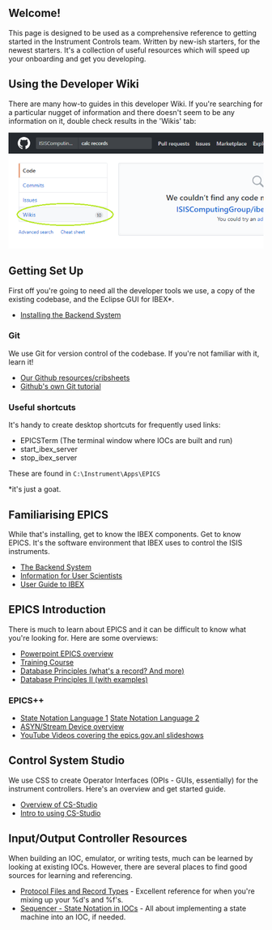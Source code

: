 ## Welcome!

This page is designed to be used as a comprehensive reference to getting started in the Instrument Controls team. Written by new-ish starters, for the newest starters. It's a collection of useful resources which will speed up your onboarding and get you developing. 

## Using the Developer Wiki

There are many how-to guides in this developer Wiki. If you're searching for a particular nugget of information and there doesn't seem to be any information on it, double check results in the 'Wikis' tab:


![Wiki Search Results](https://raw.githubusercontent.com/ISISComputingGroup/ibex_developers_manual/master/images/wiki_halp.png)


## Getting Set Up

First off you're going to need all the developer tools we use, a copy of the existing codebase, and the Eclipse GUI for IBEX*.

- [Installing the Backend System](The-Backend-System)

### Git

We use Git for version control of the codebase. If you're not familiar with it, learn it!

- [Our Github resources/cribsheets](Working-with-git-and-github)
- [Github's own Git tutorial](https://try.github.io/levels/1/challenges/2)

### Useful shortcuts

It's handy to create desktop shortcuts for frequently used links:

- EPICSTerm (The terminal window where IOCs are built and run)
- start_ibex_server
- stop_ibex_server

These are found in `C:\Instrument\Apps\EPICS`


*it's just a goat. 

## Familiarising EPICS

While that's installing, get to know the IBEX components. Get to know EPICS. It's the software environment that IBEX uses to control the ISIS instruments. 

- [The Backend System](The-Backend-System)
- [Information for User Scientists](https://github.com/ISISComputingGroup/IBEX/wiki)
- [User Guide to IBEX](https://github.com/ISISComputingGroup/ibex_user_manual/wiki)

## EPICS Introduction

There is much to learn about EPICS and it can be difficult to know what you're looking for. Here are some overviews:

- [Powerpoint EPICS overview](https://epics.anl.gov/docs/USPAS2014/1-Monday/EPICS_Intro.pdf)
- [Training Course](https://epics.anl.gov/docs/USPAS2014.php)
- [Database Principles (what's a record? And more)](https://epics.anl.gov/docs/USPAS2014/2-Tuesday/Database-1.pdf)
- [Database Principles II (with examples)](https://epics.anl.gov/docs/USPAS2014/2-Tuesday/Database-2.pdf)

### EPICS++

- [State Notation Language 1](https://epics.anl.gov/docs/USPAS2014/2-Tuesday/SNL_1_EPICSAutomation.pdf) [State Notation Language 2](https://epics.anl.gov/docs/USPAS2014/2-Tuesday/SNL_2_Sequencer.pdf)
- [ASYN/Stream Device overview](https://epics.anl.gov/docs/USPAS2014/2-Tuesday/SNL_2_Sequencer.pdf)
- [YouTube Videos covering the epics.gov.anl slideshows](https://epics.anl.gov/docs/APS2015.php)

## Control System Studio

We use CSS to create Operator Interfaces (OPIs - GUIs, essentially) for the instrument controllers. Here's an overview and get started guide.

- [Overview of CS-Studio](https://epics.anl.gov/docs/USPAS2014/1-Monday/CSS_1_Overview.pdf)
- [Intro to using CS-Studio](www.aps.anl.gov/epics/docs/USPAS2014/1-Monday/CSS_2_First_Steps.pdf)

## Input/Output Controller Resources

When building an IOC, emulator, or writing tests, much can be learned by looking at existing IOCs. However, there are several places to find good sources for learning and referencing. 

- [Protocol Files and Record Types](http://epics.web.psi.ch/software/streamdevice/doc/protocol.html) - Excellent reference for when you're mixing up your %d's and %f's.
- [Sequencer - State Notation in IOCs](http://www-csr.bessy.de/control/SoftDist/sequencer/Tutorial.html#pv-names-using-program-parameters) - All about implementing a state machine into an IOC, if needed.
